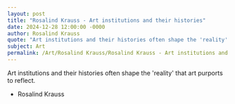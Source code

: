 ```yaml
---
layout: post
title: "Rosalind Krauss - Art institutions and their histories"
date: 2024-12-28 12:00:00 -0000
author: Rosalind Krauss
quote: "Art institutions and their histories often shape the 'reality' that art purports to reflect."
subject: Art
permalink: /Art/Rosalind Krauss/Rosalind Krauss - Art institutions and their histories
---
```


Art institutions and their histories often shape the 'reality' that art purports to reflect.

- Rosalind Krauss
